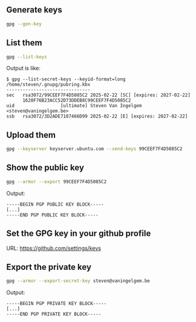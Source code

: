 


## Generate keys
```bash
gpg --gen-key
```
## List them
```bash
gpg --list-keys
```
Output is like:
```text
$ gpg --list-secret-keys --keyid-format=long
/home/steven/.gnupg/pubring.kbx
-------------------------------
sec   rsa3072/99CEEF7F4D5085C2 2025-02-22 [SC] [expires: 2027-02-22]
      1620F76B23ACC52D73DDEB8C99CEEF7F4D5085C2
uid                 [ultimate] Steven Van Ingelgem <steven@vaningelgem.be>
ssb   rsa3072/3D2ADE7187466D99 2025-02-22 [E] [expires: 2027-02-22]
```

## Upload them
```bash
gpg --keyserver keyserver.ubuntu.com --send-keys 99CEEF7F4D5085C2
```

## Show the public key
```bash
gpg --armor --export 99CEEF7F4D5085C2
```
Output:
```text
-----BEGIN PGP PUBLIC KEY BLOCK-----
[...]
-----END PGP PUBLIC KEY BLOCK-----
```

## Set the GPG key in your github profile
URL: https://github.com/settings/keys

## Export the private key
```bash
gpg --armor --export-secret-key steven@vaningelgem.be
```
Output:
```text
-----BEGIN PGP PRIVATE KEY BLOCK-----
[...]
-----END PGP PRIVATE KEY BLOCK-----
```
